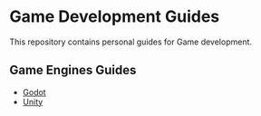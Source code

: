 # Game Development Guides

This repository contains personal guides for Game development.

## Game Engines Guides
- [Godot]()
- [Unity]()